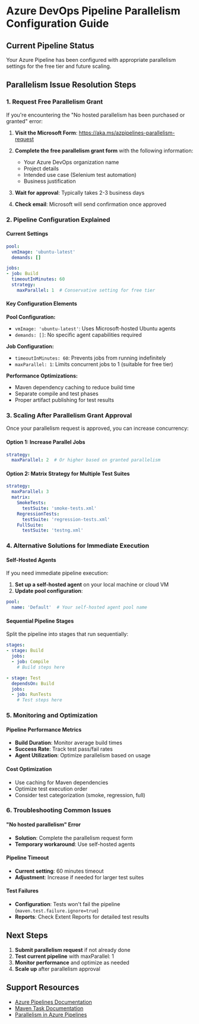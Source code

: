 # Azure DevOps Pipeline Parallelism Configuration Guide

## Current Pipeline Status
Your Azure Pipeline has been configured with appropriate parallelism settings for the free tier and future scaling.

## Parallelism Issue Resolution Steps

### 1. Request Free Parallelism Grant
If you're encountering the "No hosted parallelism has been purchased or granted" error:

1. **Visit the Microsoft Form**: https://aka.ms/azpipelines-parallelism-request
2. **Complete the free parallelism grant form** with the following information:
   - Your Azure DevOps organization name
   - Project details
   - Intended use case (Selenium test automation)
   - Business justification

3. **Wait for approval**: Typically takes 2-3 business days
4. **Check email**: Microsoft will send confirmation once approved

### 2. Pipeline Configuration Explained

#### Current Settings
```yaml
pool:
  vmImage: 'ubuntu-latest'
  demands: []

jobs:
- job: Build
  timeoutInMinutes: 60
  strategy:
    maxParallel: 1  # Conservative setting for free tier
```

#### Key Configuration Elements

**Pool Configuration:**
- `vmImage: 'ubuntu-latest'`: Uses Microsoft-hosted Ubuntu agents
- `demands: []`: No specific agent capabilities required

**Job Configuration:**
- `timeoutInMinutes: 60`: Prevents jobs from running indefinitely
- `maxParallel: 1`: Limits concurrent jobs to 1 (suitable for free tier)

**Performance Optimizations:**
- Maven dependency caching to reduce build time
- Separate compile and test phases
- Proper artifact publishing for test results

### 3. Scaling After Parallelism Grant Approval

Once your parallelism request is approved, you can increase concurrency:

#### Option 1: Increase Parallel Jobs
```yaml
strategy:
  maxParallel: 2  # Or higher based on granted parallelism
```

#### Option 2: Matrix Strategy for Multiple Test Suites
```yaml
strategy:
  maxParallel: 3
  matrix:
    SmokeTests:
      testSuite: 'smoke-tests.xml'
    RegressionTests:
      testSuite: 'regression-tests.xml'
    FullSuite:
      testSuite: 'testng.xml'
```

### 4. Alternative Solutions for Immediate Execution

#### Self-Hosted Agents
If you need immediate pipeline execution:

1. **Set up a self-hosted agent** on your local machine or cloud VM
2. **Update pool configuration**:
```yaml
pool:
  name: 'Default'  # Your self-hosted agent pool name
```

#### Sequential Pipeline Stages
Split the pipeline into stages that run sequentially:

```yaml
stages:
- stage: Build
  jobs:
  - job: Compile
    # Build steps here

- stage: Test
  dependsOn: Build
  jobs:
  - job: RunTests
    # Test steps here
```

### 5. Monitoring and Optimization

#### Pipeline Performance Metrics
- **Build Duration**: Monitor average build times
- **Success Rate**: Track test pass/fail rates
- **Agent Utilization**: Optimize parallelism based on usage

#### Cost Optimization
- Use caching for Maven dependencies
- Optimize test execution order
- Consider test categorization (smoke, regression, full)

### 6. Troubleshooting Common Issues

#### "No hosted parallelism" Error
- **Solution**: Complete the parallelism request form
- **Temporary workaround**: Use self-hosted agents

#### Pipeline Timeout
- **Current setting**: 60 minutes timeout
- **Adjustment**: Increase if needed for larger test suites

#### Test Failures
- **Configuration**: Tests won't fail the pipeline (`maven.test.failure.ignore=true`)
- **Reports**: Check Extent Reports for detailed test results

## Next Steps

1. **Submit parallelism request** if not already done
2. **Test current pipeline** with maxParallel: 1
3. **Monitor performance** and optimize as needed
4. **Scale up** after parallelism approval

## Support Resources

- [Azure Pipelines Documentation](https://docs.microsoft.com/en-us/azure/devops/pipelines/)
- [Maven Task Documentation](https://docs.microsoft.com/en-us/azure/devops/pipelines/tasks/build/maven)
- [Parallelism in Azure Pipelines](https://docs.microsoft.com/en-us/azure/devops/pipelines/licensing/concurrent-jobs)